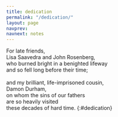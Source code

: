 ```yaml
---
title: dedication
permalink: "/dedication/"
layout: page
navprev: 
navnext: notes
---
```


For late friends,  
Lisa Saavedra and John Rosenberg,  
who burned bright in a benighted lifeway  
and so fell long before their time;  
&nbsp;  
and my brilliant, life-imprisoned cousin,  
Damon Durham,  
on whom the sins of our fathers  
are so heavily visited  
these decades of hard time.
{:#dedication}
